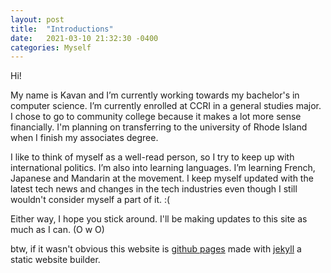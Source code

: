 ```yaml
---
layout: post
title:  "Introductions"
date:   2021-03-10 21:32:30 -0400
categories: Myself
---
```

Hi!

My name is Kavan and I’m currently working towards my bachelor's in computer science. I’m currently enrolled at CCRI in a general studies major. I chose to go to community college because it makes a lot more sense financially. I'm planning on transferring to the university of Rhode Island when I finish my associates degree. 

I like to think of myself as a well-read person, so I try to keep up with international politics. I’m also into learning languages. I’m learning French, Japanese and Mandarin at the movement. I keep myself updated with the latest tech news and changes in the tech industries even though I still wouldn't consider myself a part of it. :( 

Either way, I hope you stick around. I'll be making updates to this site as much as I can. (O w O)

btw, if it wasn't obvious this website is [github pages][github-page] made with [jekyll][jekyll-web] a static website builder.


[jekyll-web]: https://jekyllrb.com/
[github-page]: https://pages.github.com/
